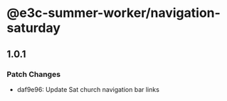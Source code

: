 # @e3c-summer-worker/navigation-saturday

## 1.0.1

### Patch Changes

- daf9e96: Update Sat church navigation bar links

